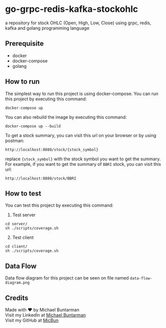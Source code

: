 # go-grpc-redis-kafka-stockohlc
a repository for stock OHLC (Open, High, Low, Close) using grpc, redis, kafka and golang programming language

## Prerequisite
- docker
- docker-compose
- golang

## How to run
The simplest way to run this project is using docker-compose. You can run this project by executing this command:
```
docker-compose up
```
You can also rebuild the image by executing this command:
```
docker-compose up --build
```
To get a stock summary, you can visit this url on your browser or by using postman:
```
http://localhost:8080/stock/{stock_symbol}
```
replace `{stock_symbol}` with the stock symbol you want to get the summary. For example, if you want to get the summary of `BBRI` stock, you can visit this url:
```
http://localhost:8080/stock/BBRI
```

## How to test
You can test this project by executing this command:
1. Test server
```
cd server/
sh ./scripts/coverage.sh
```
2. Test client
```
cd client/
sh ./scripts/coverage.sh
```

## Data Flow
Data flow diagram for this project can be seen on file named `data-flow-diagram.png`

## Credits
Made with ❤️ by Michael Buntarman <br>
Visit my LinkedIn at [Michael Buntarman](https://www.linkedin.com/in/MicBun) <br>
Visit my GitHub at [MicBun](https://github.com/MicBun) 

